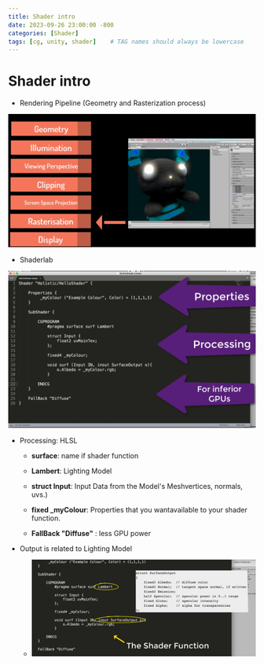```yaml
---
title: Shader intro
date: 2023-09-26 23:00:00 -800
categories: [Shader]
tags: [cg, unity, shader]    # TAG names should always be lowercase
---
```


# Shader intro

- Rendering Pipeline (Geometry and Rasterization process)

![](/assets/pic/085648.png)

- Shaderlab

![](/assets/pic/085716.png)

- Processing: HLSL

  -  **surface**: name if shader function

  -  **Lambert**: Lighting Model

  -   **struct Input**: Input Data from the Model's Meshvertices, normals, uvs.)

  -   **fixed _myColour**: Properties that you wantavailable to your shader function.
  -  **FallBack "Diffuse"** : less GPU power

- Output is related to Lighting Model
  - ![](/assets/pic/090747.png)
